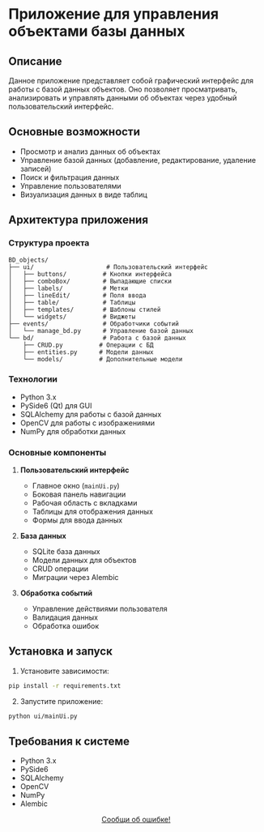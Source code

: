 # Приложение для управления объектами базы данных

## Описание
Данное приложение представляет собой графический интерфейс для работы с базой данных объектов. Оно позволяет просматривать, анализировать и управлять данными об объектах через удобный пользовательский интерфейс.

## Основные возможности
- Просмотр и анализ данных об объектах
- Управление базой данных (добавление, редактирование, удаление записей)
- Поиск и фильтрация данных
- Управление пользователями
- Визуализация данных в виде таблиц

## Архитектура приложения

### Структура проекта
```
BD_objects/
├── ui/                    # Пользовательский интерфейс
│   ├── buttons/          # Кнопки интерфейса
│   ├── comboBox/         # Выпадающие списки
│   ├── labels/           # Метки
│   ├── lineEdit/         # Поля ввода
│   ├── table/            # Таблицы
│   ├── templates/        # Шаблоны стилей
│   └── widgets/          # Виджеты
├── events/               # Обработчики событий
│   └── manage_bd.py      # Управление базой данных
└── bd/                   # Работа с базой данных
    ├── CRUD.py          # Операции с БД
    ├── entities.py      # Модели данных
    └── models/          # Дополнительные модели
```

### Технологии
- Python 3.x
- PySide6 (Qt) для GUI
- SQLAlchemy для работы с базой данных
- OpenCV для работы с изображениями
- NumPy для обработки данных

### Основные компоненты
1. **Пользовательский интерфейс**
   - Главное окно (`mainUi.py`)
   - Боковая панель навигации
   - Рабочая область с вкладками
   - Таблицы для отображения данных
   - Формы для ввода данных

2. **База данных**
   - SQLite база данных
   - Модели данных для объектов
   - CRUD операции
   - Миграции через Alembic

3. **Обработка событий**
   - Управление действиями пользователя
   - Валидация данных
   - Обработка ошибок

## Установка и запуск

1. Установите зависимости:
```bash
pip install -r requirements.txt
```

2. Запустите приложение:
```bash
python ui/mainUi.py
```

## Требования к системе
- Python 3.x
- PySide6
- SQLAlchemy
- OpenCV
- NumPy
- Alembic

<p align="center">
    <a href="https://t.me/KedrOboroni">Сообщи об ошибке!</a>
</p>